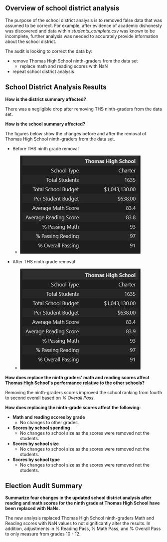 ## Overview of school district analysis

The purpose of the school district analysis is to removed false data that was assumed to be correct. For example, after evidence of academic dishonesty was discovered and data within *students_complete.csv* was known to be incomplete, further analysis was needed to accurately provide information about the school district.

The audit is looking to correct the data by:
- remove Thomas High School ninth-graders from the data set
    - replace math and reading scores with NaN
- repeat school district analysis

## School District Analysis Results
**How is the district summary affected?**

There was a negligible drop after removing THS ninth-graders from the data set. 
 
**How is the school summary affected?**

The figures below show the changes before and after the removal of Thomas High School ninth-graders from the data set.

- Before THS ninth grade removal
    - ![Before THS Ninth grade removal](https://github.com/HappyM0f0/School_District_Analysis/blob/main/Resources/Before_removal.png)

- After THS ninth grade removal
    - ![Before THS Ninth grade removal](https://github.com/HappyM0f0/School_District_Analysis/blob/main/Resources/After_removal.png)

**How does replace the ninth graders' math and reading scores affect Thomas High School's performance relative to the other schools?**

Removing the ninth-graders scores improved the school ranking from fourth to second overall based on *% Overall Pass*. 

**How does replacing the ninth-grade scores affect the following:**
- **Math and reading scores by grade**
    - No changes to other grades.
- **Scores by school spending**
    - No changes to school size as the scores were removed not the students.
- **Scores by school size**
    - No changes to school size as the scores were removed not the students.
- **Scores by school type**
    - No changes to school size as the scores were removed not the students.

## Election Audit Summary
**Summarize four changes in the updated school district analysis after reading and math scores for the ninth grade at Thomas High School have been replaced with NaNs.**

The new analysis replaced Thomas High School ninth-graders Math and Reading scores with NaN values to not significantly alter the results. In addition, adjustments in % Reading Pass, % Math Pass, and % Overall Pass to only measure from grades 10 - 12.
